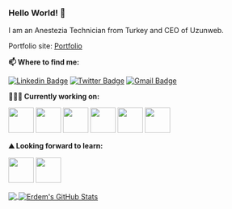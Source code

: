 ### Hello World! 👋 

I am an Anestezia Technician from Turkey and CEO of Uzunweb.

Portfolio site: [Portfolio](https://www.uzunweb.com/)


**📫 Where to find me:** 

[![Linkedin Badge](https://img.shields.io/badge/-hikmetuzun-blue?style=flat-square&logo=Linkedin&logoColor=white&link=https://www.linkedin.com/in/hikmet-uzun/)](https://www.linkedin.com/in/hikmet-uzun/) 
[![Twitter Badge](https://img.shields.io/badge/-@hikmetuzun34-1ca0f1?style=flat-square&labelColor=1ca0f1&logo=twitter&logoColor=white&link=https://twitter.com/hikmetuzun34)](https://twitter.com/hikmetuzun34) 
[![Gmail Badge](https://img.shields.io/badge/-hikmetuzun34@gmail.com-0078D4?style=flat-square&logo=Microsoft-Outlook&logoColor=white&link=mailto:hikmetuzun34@gmail.com)](mailto:hikmetuzun34@gmail.com)

**👨🏻‍💻 Currently working on:** 

<code><a href="https://developer.mozilla.org/tr/docs/Web/HTML" target="_blank"><img height="50" src="https://www.vectorlogo.zone/logos/w3_html5/w3_html5-ar21.svg"></a></code>
<code><a href="https://www.php.net/" target="_blank"><img height="50" src="https://www.vectorlogo.zone/logos/php/php-ar21.svg"></a></code>
<code><a href="https://www.mysql.com/" target="_blank"><img height="50" src="https://www.vectorlogo.zone/logos/mysql/mysql-ar21.svg"></a></code>
<code><a href="https://www.javascript.com" target="_blank"><img height="50" src="https://www.vectorlogo.zone/logos/javascript/javascript-ar21.svg"></a></code>
<code><a href="https://www.w3.org/Style/CSS/" target="_blank"><img height="50" src="https://www.vectorlogo.zone/logos/netlifyapp_watercss/netlifyapp_watercss-ar21.svg"></a></code>
<code><a href="https://www.python.org/" target="_blank"><img height="50" src="https://www.vectorlogo.zone/logos/python/python-ar21.svg"></a></code>


**⛰ Looking forward to learn:** 

<code><a href="https://developer.apple.com/swift/" target="_blank"><img height="50" src="https://www.vectorlogo.zone/logos/swift/swift-ar21.svg"></a></code>
<code><a href="https://www.mysql.com/" target="_blank"><img height="50" src="https://www.vectorlogo.zone/logos/mysql/mysql-official.svg"></a></code>

<a href="https://github.com/hikmetuzun">
  <img align="center" src="https://github-readme-stats.vercel.app/api/top-langs/?username=hikmetuzun&hide=java&title_color=ffffff&text_color=c9cacc&icon_color=2bbc8a&bg_color=1d1f21" />
</a>
<a href="https://github.com/hikmetuzun">
  <img align="center" src="https://github-readme-stats.vercel.app/api?username=hikmetuzun&show_icons=true&line_height=27&count_private=true&title_color=ffffff&text_color=c9cacc&icon_color=2bbc8a&bg_color=1d1f21" alt="Erdem's GitHub Stats"/>
</a>
